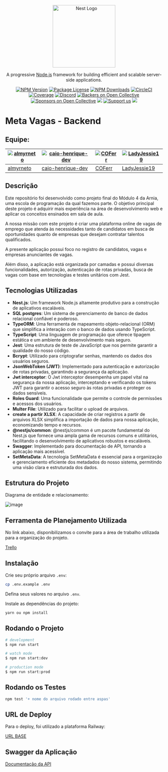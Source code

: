 <p align="center">
  <a href="http://nestjs.com/" target="blank"><img src="https://nestjs.com/img/logo-small.svg" width="200" alt="Nest Logo" /></a>
</p>

[circleci-image]: https://img.shields.io/circleci/build/github/nestjs/nest/master?token=abc123def456
[circleci-url]: https://circleci.com/gh/nestjs/nest

<p align="center">A progressive <a href="http://nodejs.org" target="_blank">Node.js</a> framework for building efficient and scalable server-side applications.</p>

<p align="center">
  <a href="https://www.npmjs.com/~nestjscore" target="_blank"><img src="https://img.shields.io/npm/v/@nestjs/core.svg" alt="NPM Version" /></a>
  <a href="https://www.npmjs.com/~nestjscore" target="_blank"><img src="https://img.shields.io/npm/l/@nestjs/core.svg" alt="Package License" /></a>
  <a href="https://www.npmjs.com/~nestjscore" target="_blank"><img src="https://img.shields.io/npm/dm/@nestjs/common.svg" alt="NPM Downloads" /></a>
  <a href="https://circleci.com/gh/nestjs/nest" target="_blank"><img src="https://img.shields.io/circleci/build/github/nestjs/nest/master" alt="CircleCI" /></a>
  <a href="https://coveralls.io/github/nestjs/nest?branch=master" target="_blank"><img src="https://coveralls.io/repos/github/nestjs/nest/badge.svg?branch=master#9" alt="Coverage" /></a>
  <a href="https://discord.gg/G7Qnnhy" target="_blank"><img src="https://img.shields.io/badge/discord-online-brightgreen.svg" alt="Discord"/></a>
  <a href="https://opencollective.com/nest#backer" target="_blank"><img src="https://opencollective.com/nest/backers/badge.svg" alt="Backers on Open Collective" /></a>
  <a href="https://opencollective.com/nest#sponsor" target="_blank"><img src="https://opencollective.com/nest/sponsors/badge.svg" alt="Sponsors on Open Collective" /></a>
  <a href="https://paypal.me/kamilmysliwiec" target="_blank"><img src="https://img.shields.io/badge/Donate-PayPal-ff3f59.svg"/></a>
  <a href="https://opencollective.com/nest#sponsor"  target="_blank"><img src="https://img.shields.io/badge/Support%20us-Open%20Collective-41B883.svg" alt="Support us"></a>
  <a href="https://twitter.com/nestframework" target="_blank"><img src="https://img.shields.io/twitter/follow/nestframework.svg?style=social&label=Follow"></a>
</p>

# Meta Vagas - Backend

## Equipe:

| [![almyrneto](https://github.com/almyrneto.png)](https://github.com/almyrneto) | [![caio-henrique-dev](https://github.com/caio-henrique-dev.png)](https://github.com/caio-henrique-dev) | [![COFerr](https://github.com/COFerr.png)](https://github.com/COFerr) | [![LadyJessie19](https://github.com/LadyJessie19.png)](https://github.com/LadyJessie19) |
| --- | --- | --- | --- |
| [almyrneto](https://github.com/almyrneto) | [caio-henrique-dev](https://github.com/caio-henrique-dev) | [COFerr](https://github.com/COFerr) | [LadyJessie19](https://github.com/LadyJessie19) |

## Descrição

Este repositório foi desenvolvido como projeto final do Módulo 4 da Arnia, uma escola de programação da qual fazemos parte. O objetivo principal deste projeto é adquirir mais experiência na área de desenvolvimento web e aplicar os conceitos ensinados em sala de aula.

A nossa missão com este projeto é criar uma plataforma online de vagas de emprego que atenda às necessidades tanto de candidatos em busca de oportunidades quanto de empresas que desejam contratar talentos qualificados.

A presente aplicação possui foco no registro de candidatos, vagas e empresas anunciantes de vagas.

Além disso, a aplicação está organizada por camadas e possui diversas funcionalidades, autorização, autenticação de rotas privadas, busca de vagas com base em tecnologias e testes unitários com Jest.

## Tecnologias Utilizadas

- **Nest.js**: Um framework Node.js altamente produtivo para a construção de aplicativos escaláveis.
- **SQL postgres**: Um sistema de gerenciamento de banco de dados relacional confiável e poderoso.
- **TypeORM**: Uma ferramenta de mapeamento objeto-relacional (ORM) que simplifica a interação com o banco de dados usando TypeScript.
- **TypeScript**: Uma linguagem de programação que oferece tipagem estática e um ambiente de desenvolvimento mais seguro.
- **Jest**: Uma estrutura de teste de JavaScript que nos permite garantir a qualidade do nosso código.
- **Bcrypt**: Utilizado para criptografar senhas, mantendo os dados dos usuários seguros.
- **JsonWebToken (JWT)**: Implementado para autenticação e autorização de rotas privadas, garantindo a segurança da aplicação.
- **Jwt interceptor**: O Jwt interceptor desempenha um papel vital na segurança da nossa aplicação, interceptando e verificando os tokens JWT para garantir o acesso seguro às rotas privadas e proteger os dados sensíveis.
- **Roles Guard**: Uma funcionalidade que permite o controle de permissões e acessos dos usuários.
- **Multer File**: Utilizado para facilitar o upload de arquivos.
- **create a partir XLSX**: A capacidade de criar registros a partir de arquivos XLSX simplifica a importação de dados para nossa aplicação, economizando tempo e recursos.
- **@nestjs/common**: @nestjs/common é um pacote fundamental do Nest.js que fornece uma ampla gama de recursos comuns e utilitários, facilitando o desenvolvimento de aplicativos robustos e escaláveis.
- **Swagger**: Implementado para documentação de API, tornando a aplicação mais acessível.
- **SetMetaData**: A tecnologia SetMetaData é essencial para a organização e gerenciamento eficiente dos metadados do nosso sistema, permitindo uma visão clara e estruturada dos dados.

## Estrutura do Projeto

Diagrama de entidade e relacionamento:

![image](https://github.com/LadyJessie19/meta_vagas_backend/assets/115433314/4923c5ca-8a3f-463e-a2cb-47caa73c8c81)

## Ferramenta de Planejamento Utilizada

No link abaixo, disponibilizamos o convite para a área de trabalho utilizada para a organização do projeto.

[Trello](https://trello.com/invite/metavagasmodulo4/ATTI9032a0682b2fa8aec1f709959dceea6bE44E8A7D)

## Instalação

Crie seu próprio arquivo `.env`:

```bash
cp .env.example .env
```

Defina seus valores no arquivo `.env`.

Instale as dependências do projeto:

```bash
yarn ou npm install
```

## Rodando o Projeto

```bash
# development
$ npm run start

# watch mode
$ npm run start:dev

# production mode
$ npm run start:prod
```

## Rodando os Testes

```bash
npm test '+ nome do arquivo rodado entre aspas'
```

## URL de Deploy

Para o deploy, foi utilizado a plataforma Railway:

[URL BASE](https://metavagasbackend-production.up.railway.app/)

## Swagger da Aplicação

[Documentação da API](https://metavagasbackend-production.up.railway.app/v1/docs)
